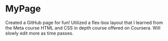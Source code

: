 # MyPage
Created a GitHub page for fun! Utilized a flex-box layout that I learned from the Meta course HTML and CSS in depth course offered on Coursera. Will slowly edit more as time passes.
